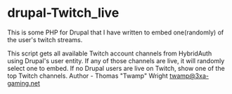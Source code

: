 # drupal-Twitch_live

This is some PHP for Drupal that I have written to embed one(randomly) of the user's twitch streams.

This script gets all available Twitch account channels from HybridAuth using Drupal's user entity.
If any of those channels are live, it will randomly select one to embed.
If no Drupal users are live on Twitch, show one of the top Twitch channels.
Author	-	Thomas "Twamp" Wright <twamp@3xa-gaming.net>